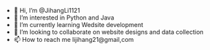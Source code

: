 - 👋 Hi, I’m @JihangLi1121
- 👀 I’m interested in Python and Java
- 🌱 I’m currently learning Wedsite development
- 💞️ I’m looking to collaborate on website designs and data collection
- 📫 How to reach me lijihang21@gmail,com

<!---
JihangLi1121/JihangLi1121 is a ✨ special ✨ repository because its `README.md` (this file) appears on your GitHub profile.
You can click the Preview link to take a look at your changes.
--->
